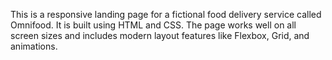 This is a responsive landing page for a fictional food delivery service called Omnifood. It is built using HTML and CSS. The page works well on all screen sizes and includes modern layout features like Flexbox, Grid, and animations.
